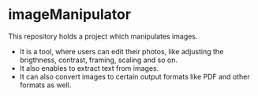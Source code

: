 # imageManipulator
This repository holds a project which manipulates images.
* It is a tool, where users can edit their photos, like adjusting the brigthness, contrast, framing, scaling and so on.
* It also enables to extract text from images.
* It can also convert images to certain output formats like PDF and other formats as well.

